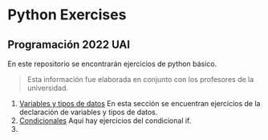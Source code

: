 # Python Exercises
## Programación 2022 UAI

En este repositorio se encontrarán ejercicios de python básico.
> Esta información fue elaborada en conjunto con los profesores de la universidad.

1. [Variables y tipos de datos](./variables%20and%20data%20types)
    En esta sección se encuentran ejercicios de la declaración de variables y tipos de datos.
2. [Condicionales](./conditionals/)
    Aquí hay ejercicios del condicional if. 
3. 